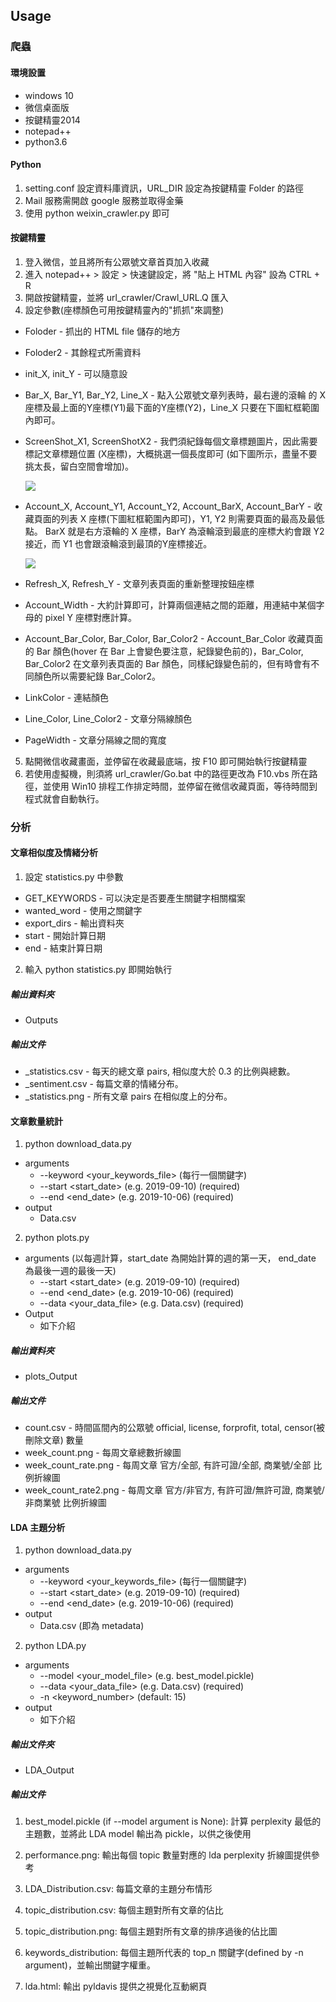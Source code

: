 ## Usage

### 爬蟲

#### 環境設置

- windows 10
- 微信桌面版
- 按鍵精靈2014
- notepad++
- python3.6

#### Python

1. setting.conf 設定資料庫資訊，URL_DIR 設定為按鍵精靈 Folder 的路徑
2. Mail 服務需開啟 google 服務並取得金藥
3. 使用 python weixin_crawler.py 即可

#### 按鍵精靈

1. 登入微信，並且將所有公眾號文章首頁加入收藏
2. 進入 notepad++ > 設定 > 快速鍵設定，將 "貼上 HTML 內容" 設為 CTRL + R
3. 開啟按鍵精靈，並將 url_crawler/Crawl_URL.Q 匯入
4. 設定參數(座標顏色可用按鍵精靈內的"抓抓"來調整)
  - Foloder - 抓出的 HTML file 儲存的地方
  - Foloder2 - 其餘程式所需資料
  - init_X, init_Y - 可以隨意設
  - Bar_X, Bar_Y1, Bar_Y2, Line_X - 點入公眾號文章列表時，最右邊的滾輪 的 X 座標及最上面的Y座標(Y1)最下面的Y座標(Y2)，Line_X 只要在下圖紅框範圍內即可。
  - ScreenShot_X1, ScreenShotX2 - 我們須紀錄每個文章標題圖片，因此需要標記文章標題位置 (X座標)，大概挑選一個長度即可 (如下圖所示，盡量不要挑太長，留白空間會增加)。
  
	![](https://i.imgur.com/ZgqUZqg.png)

  - Account_X, Account_Y1, Account_Y2, Account_BarX, Account_BarY - 收藏頁面的列表 X 座標(下圖紅框範圍內即可)，Y1, Y2 則需要頁面的最高及最低點。 BarX 就是右方滾輪的 X 座標，BarY 為滾輪滾到最底的座標大約會跟 Y2 接近，而 Y1 也會跟滾輪滾到最頂的Y座標接近。

    ![](https://i.imgur.com/3NDGPTY.png)
	
  - Refresh_X, Refresh_Y - 文章列表頁面的重新整理按鈕座標
  - Account_Width - 大約計算即可，計算兩個連結之間的距離，用連結中某個字母的 pixel Y 座標對應計算。
  - Account_Bar_Color, Bar_Color, Bar_Color2 - Account_Bar_Color 收藏頁面的 Bar 顏色(hover 在 Bar 上會變色要注意，紀錄變色前的)，Bar_Color, Bar_Color2 在文章列表頁面的 Bar 顏色，同樣紀錄變色前的，但有時會有不同顏色所以需要紀錄 Bar_Color2。
  - LinkColor - 連結顏色
  - Line_Color, Line_Color2 - 文章分隔線顏色
  - PageWidth - 文章分隔線之間的寬度

5. 點開微信收藏畫面，並停留在收藏最底端，按 F10 即可開始執行按鍵精靈
6. 若使用虛擬機，則須將 url_crawler/Go.bat 中的路徑更改為 F10.vbs 所在路徑，並使用 Win10 排程工作排定時間，並停留在微信收藏頁面，等待時間到程式就會自動執行。

### 分析

#### 文章相似度及情緒分析

1. 設定 statistics.py 中參數
  - GET_KEYWORDS - 可以決定是否要產生關鍵字相關檔案
  - wanted_word - 使用之關鍵字
  - export_dirs - 輸出資料夾
  - start - 開始計算日期
  - end - 結束計算日期

2. 輸入 python statistics.py 即開始執行

##### 輸出資料夾

- Outputs

##### 輸出文件

- <date>_statistics.csv - 每天的總文章 pairs, 相似度大於 0.3 的比例與總數。
- <date>_sentiment.csv - 每篇文章的情緒分布。
- <date>_statistics.png - 所有文章 pairs 在相似度上的分布。

#### 文章數量統計

1. python download_data.py
  - arguments
    - --keyword <your_keywords_file> (每行一個關鍵字)
    - --start <start_date> (e.g. 2019-09-10) (required)
    - --end <end_date> (e.g. 2019-10-06) (required)
  - output
    - Data.csv
  
2. python plots.py
  - arguments (以每週計算，start_date 為開始計算的週的第一天， end_date 為最後一週的最後一天)
    - --start <start_date> (e.g. 2019-09-10) (required)
    - --end <end_date> (e.g. 2019-10-06) (required)
    - --data <your_data_file> (e.g. Data.csv) (required) 
  - Output
    - 如下介紹

##### 輸出資料夾

- plots_Output

##### 輸出文件

- count.csv - 時間區間內的公眾號 official, license, forprofit, total, censor(被刪除文章) 數量
- week_count.png - 每周文章總數折線圖
- week_count_rate.png - 每周文章 官方/全部, 有許可證/全部, 商業號/全部 比例折線圖
- week_count_rate2.png - 每周文章 官方/非官方, 有許可證/無許可證, 商業號/非商業號 比例折線圖

#### LDA 主題分析

1. python download_data.py
  - arguments
    - --keyword <your_keywords_file> (每行一個關鍵字)
    - --start <start_date> (e.g. 2019-09-10) (required)
    - --end <end_date> (e.g. 2019-10-06) (required)
  - output
    - Data.csv (即為 metadata)

2. python LDA.py
  - arguments
    - --model <your_model_file> (e.g. best_model.pickle)
    - --data <your_data_file> (e.g. Data.csv) (required)
    - -n <keyword_number> (default: 15)
  - output
    - 如下介紹

##### 輸出文件夾

- LDA_Output

##### 輸出文件

1. best_model.pickle (if --model argument is None): 計算 perplexity 最低的主題數，並將此 LDA model 輸出為 pickle，以供之後使用

2. performance.png: 輸出每個 topic 數量對應的 lda perplexity 折線圖提供參考

3. LDA_Distribution.csv: 每篇文章的主題分布情形

4. topic_distribution.csv: 每個主題對所有文章的佔比

5. topic_distribution.png: 每個主題對所有文章的排序過後的佔比圖

6. keywords_distribution: 每個主題所代表的 top_n 關鍵字(defined by -n argument)，並輸出關鍵字權重。

7. lda.html: 輸出 pyldavis 提供之視覺化互動網頁